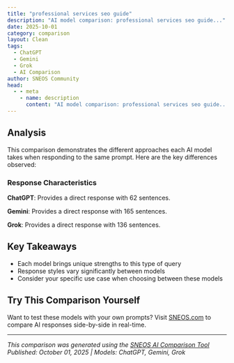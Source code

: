 ```yaml
---
title: "professional services seo guide"
description: "AI model comparison: professional services seo guide..."
date: 2025-10-01
category: comparison
layout: Clean
tags:
  - ChatGPT
  - Gemini
  - Grok
  - AI Comparison
author: SNEOS Community
head:
  - - meta
    - name: description
      content: "AI model comparison: professional services seo guide..."
---
```


<ChatComparison
  title="professional services seo guide"
  prompt="professional services seo guide"
  :responses='{
    "ChatGPT": "Certainly! Here\u2019s a comprehensive **Professional Services SEO Guide** to help businesses like legal firms, consulting agencies, financial services, medical practices, and similar professional service providers improve their online visibility and attract quality leads.\n\n---\n\n# Professional Services SEO Guide\n\n## 1. Understand Your Audience \u0026 Services\n- Identify your target market: demographics, needs, challenges.\n- Define your core professional services clearly.\n- Understand the buyer\u2019s journey: Awareness, Consideration, Decision.\n\n## 2. Keyword Research for Professional Services\n- Use tools like Google Keyword Planner, Ahrefs, SEMrush.\n- Focus on:\n  - Service-based keywords (e.g., \u201Cbest financial advisor near me\u201D)\n  - Location-specific keywords (e.g., \u201Cdivorce lawyer in Chicago\u201D)\n  - Long-tail keywords (e.g., \u201Chow to choose a tax consultant for small business\u201D)\n  - Questions \u0026 problem-based queries (e.g., \u201Cwhat does a business consultant do?\u201D)\n\n## 3. On-Page SEO Optimization\n\n### Website Structure\n- Clear navigation and service categories.\n- Use silo structure to organize pages by services and industries.\n\n### Title Tags \u0026 Meta Descriptions\n- Incorporate primary keywords.\n- Highlight unique offerings and calls to action.\n\n### Headers (H1, H2, H3)\n- Include keywords naturally.\n- Break content into digestible sections focusing on specific topics.\n\n### Content Optimization\n- Create in-depth service pages describing features, benefits, and processes.\n- Use case studies, client testimonials.\n- Incorporate FAQs based on common client questions.\n- Add multimedia (images, videos) to engage users.\n\n### URL Structure\n- Keep URLs short, descriptive, and keyword-rich.\n- Example: yoursite.com/services/estate-planning-attorney\n\n## 4. Local SEO (Critical for Professional Services)\n- Optimize Google My Business profile:\n  - Accurate NAP (Name, Address, Phone)\n  - Business hours, categories, photos, Q\u0026A\n- Encourage clients to leave reviews.\n- Build local citations in directories.\n- Use local keywords on your site.\n- Create location-based landing pages if serving multiple areas.\n\n## 5. Technical SEO\n- Ensure mobile responsiveness.\n- Improve site speed.\n- Secure your site with HTTPS.\n- Use schema markup for professional services and local business.\n- Create and submit XML sitemap to Google Search Console.\n- Fix crawl errors and broken links.\n\n## 6. Content Marketing Strategy\n- Blog regularly on relevant professional topics.\n- Address client pain points, industry trends, regulatory changes.\n- Write guides, whitepapers, ebooks.\n- Share success stories and case studies.\n- Develop video content explaining services or answering FAQs.\n\n## 7. Link Building\n- Earn backlinks through:\n  - Partnerships with industry associations\n  - Guest blogging on relevant sites\n  - Local business collaborations\n  - Sponsorships and events\n- Avoid spammy link schemes.\n\n## 8. Analytics \u0026 Monitoring\n- Set up Google Analytics and Google Search Console.\n- Track traffic, user behavior, keyword rankings.\n- Monitor leads generated from SEO.\n- Use data to continuously optimize SEO efforts.\n\n## 9. SEO Compliance \u0026 Ethics\n- Be transparent and honest in all content.\n- Avoid black hat SEO tactics.\n- Ensure compliance with advertising rules relevant to your profession (e.g., legal advertising regulations).\n\n---\n\n# Summary\n\n| SEO Aspect          | Key Actions                                  |\n|---------------------|----------------------------------------------|\n| Keyword Research    | Service \u002B location keywords, long-tail       |\n| On-Page SEO        | Titles, headers, content, URL structure      |\n| Local SEO          | Google My Business, reviews, local citations |\n| Technical SEO      | Mobile-friendly, speed, HTTPS, schema markup |\n| Content Marketing  | Blogs, guides, case studies, multimedia      |\n| Link Building      | Guest posts, partnerships, local links       |\n| Analytics          | Track and optimize using GA \u0026 GSC             |\n\n---\n\nIf you\u2019d like, I can provide a detailed checklist or help customize this guide for a specific professional service industry.",
    "Gemini": "## Professional Services SEO: A Comprehensive Guide\n\nThis guide provides a comprehensive overview of SEO best practices tailored specifically for professional service businesses. Whether you\u0027re a lawyer, accountant, consultant, architect, or other service provider, this guide will help you attract more clients through organic search.\n\n**I. Understanding the Landscape**\n\n*   **The Importance of Local SEO:** Many professional services are geographically bound. People often search for \u0022lawyers near me\u0022 or \u0022accountants in [city].\u0022 Local SEO is critical.\n*   **Trust and Authority:** Building trust and demonstrating expertise are paramount. Positive reviews, case studies, and thought leadership content are crucial.\n*   **Long Sales Cycles:** Unlike e-commerce, professional services often involve longer research phases. Your SEO strategy should cater to each stage of the buyer\u0027s journey.\n*   **Targeting High-Value Keywords:** Focus on keywords that indicate a strong intent to hire a professional, not just informational queries.\n*   **Competition:** Professional services are often highly competitive. You need a well-defined strategy to stand out.\n\n**II. Keyword Research: Finding the Right Terms**\n\n*   **Brainstorming:** Start by listing all the services you offer and the different ways people might search for them.\n*   **Location-Based Keywords:** Include location modifiers in your keywords (e.g., \u0022tax lawyer New York,\u0022 \u0022financial advisor Los Angeles\u0022).\n*   **Competitor Analysis:** Analyze your competitors\u0027 websites and identify the keywords they\u0027re targeting.\n*   **Keyword Research Tools:** Utilize tools like:\n    *   **Google Keyword Planner:** Free tool from Google for finding keyword ideas and search volume.\n    *   **Ahrefs, SEMrush, Moz Keyword Explorer:** Paid tools that offer more in-depth keyword analysis, competitor research, and ranking tracking.\n    *   **Google Trends:**  Identifies trending search terms.\n    *   **AnswerThePublic:**  Finds questions people are asking about your services.\n*   **Types of Keywords:**\n    *   **Informational Keywords:** \u0022What is tax planning?\u0022 \u0022How to incorporate a business?\u0022 (Good for blog content and building authority)\n    *   **Navigational Keywords:** \u0022[Your Firm Name]\u0022 (Users searching directly for your brand)\n    *   **Transactional Keywords:** \u0022Hire a CPA,\u0022 \u0022Best law firm for startups,\u0022 \u0022[Service] \u002B [Location]\u0022 (High-intent keywords that convert)\n*   **Long-Tail Keywords:** These are longer, more specific phrases that often have lower search volume but higher conversion rates (e.g., \u0022small business accounting services for dentists in Austin\u0022).\n*   **Intent Matching:** Ensure your content directly addresses the user\u0027s intent behind the keyword.  For example, if someone searches \u0022estate planning attorney,\u0022 they likely want to find someone to hire, not just learn about estate planning.\n\n**III. On-Page SEO: Optimizing Your Website**\n\n*   **URL Structure:** Use clean, descriptive URLs that include relevant keywords (e.g., \u0060yourdomain.com/services/business-law\u0060).\n*   **Title Tags:** Optimize title tags for each page to include the primary keyword and your brand name. Keep them concise and compelling (around 60 characters).  Example: \u0022Business Law Services in Chicago | [Your Firm Name]\u0022\n*   **Meta Descriptions:** Write compelling meta descriptions (around 160 characters) that summarize the page\u0027s content and entice users to click. Include a call to action.\n*   **Header Tags (H1-H6):** Use header tags to structure your content and highlight important keywords.  Each page should have only ONE H1 tag.\n*   **Content Optimization:**\n    *   **High-Quality, Original Content:** Create informative, engaging, and valuable content that answers your audience\u0027s questions.\n    *   **Keyword Integration:**  Naturally incorporate keywords throughout your content. Avoid keyword stuffing.\n    *   **Readable and Accessible:**  Use clear language, short paragraphs, and bullet points to make your content easy to read.\n    *   **Internal Linking:**  Link to other relevant pages on your website to improve navigation and SEO.\n    *   **Multimedia:** Incorporate images, videos, and infographics to enhance engagement and break up text.  Optimize alt text for images with relevant keywords.\n*   **Mobile-Friendliness:** Ensure your website is responsive and looks great on all devices. Mobile-first indexing is now the default. Use Google\u0027s Mobile-Friendly Test.\n*   **Page Speed:** Optimize your website for speed. Use tools like Google PageSpeed Insights to identify and fix performance issues.\n*   **Schema Markup:** Implement schema markup to provide search engines with more information about your services, location, contact information, and other important details. Use schema.org to find the relevant markup types.\n\n**IV. Off-Page SEO: Building Authority and Trust**\n\n*   **Link Building:** Earn high-quality backlinks from reputable websites in your industry and local community.  This is *crucial* for professional services.\n    *   **Guest Blogging:** Write guest posts for industry blogs and publications.\n    *   **Resource Pages:** Identify websites that curate resource lists and offer to be included.\n    *   **Broken Link Building:** Find broken links on relevant websites and offer your content as a replacement.\n    *   **HARO (Help a Reporter Out):** Respond to media inquiries and build relationships with journalists.\n    *   **Local Citations:**  List your business on relevant online directories (Yelp, Google Business Profile, etc.).\n*   **Online Reputation Management:** Monitor your online reviews and respond promptly to both positive and negative feedback.\n*   **Social Media Marketing:** Build a strong social media presence to engage with potential clients and share valuable content. Focus on platforms relevant to your target audience (LinkedIn is often key).\n*   **Content Marketing:** Create valuable content (blog posts, ebooks, webinars) that attracts your target audience and establishes you as a thought leader.\n\n**V. Local SEO: Dominating Local Search Results**\n\n*   **Google Business Profile (GBP) Optimization:** Claim and optimize your GBP listing.\n    *   **Accurate Information:** Ensure your business name, address, phone number (NAP) are consistent across all platforms.\n    *   **Category Selection:** Choose the most relevant categories for your business.\n    *   **Business Description:** Write a compelling and keyword-rich business description.\n    *   **Photos:** Upload high-quality photos of your office, team, and services.\n    *   **Posts:** Regularly publish posts to share news, promotions, and updates.\n    *   **Q\u0026A:** Answer common questions about your services.\n    *   **Reviews:** Encourage clients to leave reviews on your GBP listing.  Respond to all reviews (positive and negative).\n*   **Local Citations:**  Build citations on relevant local directories (Yelp, Avvo, FindLaw, Super Lawyers, etc.).  Ensure NAP consistency.\n*   **Local Link Building:**  Earn backlinks from local businesses, organizations, and community websites.\n*   **Local Content:** Create content that is relevant to your local community (e.g., blog posts about local events or news).\n*   **Structured Data (Schema):** Implement local business schema markup to help search engines understand your business information.\n\n**VI. Content Strategy: Providing Value and Establishing Authority**\n\n*   **Target Audience Persona:** Define your ideal client.  What are their pain points? What information are they looking for?\n*   **Content Calendar:** Plan your content in advance to ensure a consistent flow of valuable information.\n*   **Types of Content:**\n    *   **Blog Posts:** Address common questions, share industry insights, and provide valuable tips.\n    *   **Case Studies:** Showcase your success stories and demonstrate the value you provide.\n    *   **Ebooks and Whitepapers:**  Offer in-depth guides and resources on specific topics.\n    *   **Webinars:** Host online seminars to educate your audience and answer their questions.\n    *   **Infographics:**  Visually represent complex data and information.\n    *   **Videos:** Create informative videos about your services, team, and company culture.\n*   **Promote Your Content:** Share your content on social media, email newsletters, and other relevant channels.\n\n**VII. Measurement and Analysis: Tracking Your Progress**\n\n*   **Google Analytics:**  Track website traffic, user behavior, and conversions.\n*   **Google Search Console:** Monitor your website\u0027s performance in Google search results, identify errors, and submit sitemaps.\n*   **Keyword Ranking Tracking:** Track your keyword rankings to see how your SEO efforts are paying off.\n*   **Conversion Tracking:**  Set up conversion tracking to measure how many leads and clients you\u0027re generating from organic search.\n*   **Key Metrics to Track:**\n    *   **Organic Traffic:** The number of visitors who come to your website from search engines.\n    *   **Keyword Rankings:** Your website\u0027s position in search results for target keywords.\n    *   **Conversion Rate:** The percentage of visitors who complete a desired action (e.g., filling out a contact form, requesting a consultation).\n    *   **Bounce Rate:** The percentage of visitors who leave your website after viewing only one page.\n    *   **Time on Page:**  The average amount of time visitors spend on your website pages.\n\n**VIII. Important Considerations**\n\n*   **E-A-T (Expertise, Authoritativeness, Trustworthiness):** Google prioritizes websites that demonstrate E-A-T.  Focus on creating high-quality content, earning reputable backlinks, and building a strong online reputation.\n*   **Stay Up-to-Date:** SEO is constantly evolving. Stay informed about the latest algorithm updates and best practices.  Follow industry blogs and attend conferences.\n*   **Ethical SEO Practices (White Hat SEO):** Avoid using black hat SEO techniques (e.g., keyword stuffing, link schemes) that can harm your website\u0027s ranking.\n*   **Patience and Persistence:** SEO takes time and effort. Don\u0027t expect to see results overnight.  Be patient and persistent, and you will eventually see your rankings improve.\n\n**IX.  SEO Tools for Professional Services**\n\nThis list includes a mix of free and paid tools that can assist in various aspects of your SEO strategy:\n\n*   **Google Tools:**\n    *   **Google Analytics:** Website traffic analysis.\n    *   **Google Search Console:** Website performance monitoring, crawl errors, sitemap submission.\n    *   **Google Keyword Planner:** Keyword research and volume.\n    *   **Google Business Profile:** Local business listing management.\n    *   **Google PageSpeed Insights:** Website speed optimization.\n*   **Keyword Research \u0026 Analysis:**\n    *   **Ahrefs:** Comprehensive SEO tool with keyword research, backlink analysis, and competitor research. (Paid)\n    *   **SEMrush:** Similar to Ahrefs, offering a wide range of SEO tools. (Paid)\n    *   **Moz Keyword Explorer:** Keyword research and difficulty analysis. (Paid)\n    *   **Ubersuggest (Neil Patel):** Keyword research, competitor analysis, and content ideas. (Free/Paid)\n    *   **Keywordtool.io:** Generates long-tail keyword ideas. (Free/Paid)\n    *   **AnswerThePublic:** Finds questions people are asking related to your keywords. (Free/Paid)\n*   **Rank Tracking:**\n    *   **Ahrefs:** Includes rank tracking features. (Paid)\n    *   **SEMrush:** Includes rank tracking features. (Paid)\n    *   **Moz Rank Tracker:** (Paid)\n    *   **AccuRanker:** Dedicated rank tracking tool. (Paid)\n*   **On-Page SEO:**\n    *   **Yoast SEO (WordPress Plugin):** Helps optimize on-page elements for WordPress websites. (Free/Paid)\n    *   **Rank Math (WordPress Plugin):** Another popular SEO plugin for WordPress. (Free/Paid)\n    *   **Screaming Frog SEO Spider:** Crawls websites to identify on-page issues. (Free/Paid)\n*   **Local SEO:**\n    *   **BrightLocal:** Local SEO platform for citation building, reputation management, and rank tracking. (Paid)\n    *   **Whitespark:** Citation finder and local SEO tools. (Paid)\n    *   **Moz Local:** Helps manage local listings and citations. (Paid)\n*   **Link Building:**\n    *   **Ahrefs:** Backlink analysis and competitor backlink research. (Paid)\n    *   **SEMrush:** Backlink analysis. (Paid)\n    *   **Moz Link Explorer:** Backlink analysis. (Paid)\n    *   **BuzzSumo:** Content research and influencer outreach. (Paid)\n*   **Reputation Management:**\n    *   **ReviewTrackers:** Monitors online reviews and helps manage reputation. (Paid)\n    *   **Mention:** Tracks mentions of your brand online. (Paid)\n*   **Website Speed Optimization:**\n    *   **Google PageSpeed Insights:** Identifies website speed issues and provides recommendations. (Free)\n    *   **GTmetrix:** Another popular website speed testing tool. (Free)\n    *   **WebPageTest:** Advanced website speed testing tool. (Free)\n\nRemember to choose the tools that best fit your budget and specific needs. Many tools offer free trials, so you can test them out before committing to a subscription.\n\n**X.  When to Hire an SEO Professional**\n\nWhile this guide provides a comprehensive overview, SEO can be complex and time-consuming. Consider hiring an SEO professional if:\n\n*   You lack the time or resources to implement an effective SEO strategy.\n*   You\u0027re not seeing results from your current SEO efforts.\n*   You need help with technical SEO issues.\n*   You want to develop a more advanced SEO strategy.\n\nBy following these guidelines, you can improve your website\u0027s visibility in search results, attract more clients, and grow your professional services business. Remember to be patient, persistent, and always focus on providing value to your target audience. Good luck!\n",
    "Grok": "**Professional Services SEO Guide: Boost Your Online Visibility**\n\nThis guide is designed for professional service providers (e.g., lawyers, accountants, consultants, architects, financial advisors, etc.) who want to improve their search engine optimization (SEO) to attract more clients online. SEO for professional services requires a tailored approach, focusing on local visibility, trust-building, and targeting high-intent keywords. Below is a comprehensive step-by-step guide to help you succeed.\n\n---\n\n### **1. Understand Your Audience and Goals**\n- **Identify Your Target Clients:** Define your ideal client personas (e.g., small business owners, individuals seeking legal advice, or homeowners needing architectural services). Understand their pain points, needs, and search behaviors.\n- **Set Clear Goals:** Are you looking to increase website traffic, generate leads, or establish authority in your niche? Goals will shape your SEO strategy.\n- **Focus on Local SEO:** Most professional services rely on local clients. Prioritize ranking for location-based searches (e.g., \u201Caccountant in [city]\u201D).\n\n---\n\n### **2. Keyword Research for Professional Services**\n- **Target High-Intent Keywords:** Focus on keywords that indicate a user is ready to hire a service provider. Examples:\n  - \u201CBest lawyer near me\u201D\n  - \u201CTax accountant in [city]\u201D\n  - \u201CBusiness consultant for startups\u201D\n- **Use Long-Tail Keywords:** These are specific, less competitive phrases that match user intent (e.g., \u201Caffordable divorce lawyer in [city]\u201D).\n- **Analyze Competitors:** Use tools like SEMrush, Ahrefs, or Google Keyword Planner to see what keywords competitors are ranking for.\n- **Incorporate Local Keywords:** Include your city, county, or region in your keywords to capture local searches.\n- **Focus on Service-Specific Keywords:** Highlight your niche or specialties (e.g., \u201Cestate planning attorney\u201D or \u201CIT consulting for small businesses\u201D).\n\n**Tools to Use:** Google Keyword Planner, Ubersuggest, AnswerThePublic.\n\n---\n\n### **3. Optimize Your Website for SEO**\nYour website is the foundation of your SEO efforts. Ensure it\u2019s user-friendly, fast, and search-engine optimized.\n\n#### **A. Technical SEO**\n- **Mobile-Friendly Design:** Ensure your website is responsive and works well on mobile devices (Google prioritizes mobile-first indexing).\n- **Fast Loading Speed:** Use tools like Google PageSpeed Insights to identify and fix slow-loading issues.\n- **Secure Website (HTTPS):** Install an SSL certificate for security and credibility.\n- **Clean URL Structure:** Use descriptive URLs (e.g., \u0060www.yourfirm.com/legal-services/family-law\u0060).\n- **Submit an XML Sitemap:** Help search engines crawl your site by submitting a sitemap via Google Search Console.\n\n#### **B. On-Page SEO**\n- **Optimize Title Tags:** Include primary keywords and keep titles under 60 characters (e.g., \u201CTop Tax Accountant in [City] | [Firm Name]\u201D).\n- **Write Meta Descriptions:** Summarize the page content with keywords, under 160 characters (e.g., \u201CNeed a tax accountant in [City]? [Firm Name] offers expert tax services. Call now!\u201D).\n- **Use Header Tags (H1, H2, H3):** Structure content with headers that include keywords (e.g., H1: \u201CExpert Legal Services in [City]\u201D).\n- **Optimize Images:** Use descriptive file names and alt text with keywords (e.g., \u0060family-lawyer-city.jpg\u0060).\n- **Internal Linking:** Link to relevant pages on your site to improve navigation and keep users engaged.\n\n#### **C. Content Strategy**\n- **Create Service Pages:** Build dedicated pages for each service you offer (e.g., \u201CPersonal Injury Law,\u201D \u201CTax Preparation Services\u201D). Optimize these with relevant keywords.\n- **Blog Regularly:** Write informative articles that address client pain points (e.g., \u201C5 Tax Mistakes Small Businesses Make\u201D or \u201CHow to Choose the Right Lawyer\u201D).\n- **Include Case Studies or Testimonials:** Showcase success stories to build trust (ensure compliance with industry regulations, especially for legal or financial services).\n- **Answer FAQs:** Create content that answers common client questions to capture featured snippets on Google.\n\n---\n\n### **4. Local SEO for Professional Services**\nSince most professional services target local clients, local SEO is critical.\n\n- **Claim Google My Business (GMB) Profile:** \n  - Fill out all details (business name, address, phone number, hours, services).\n  - Add high-quality photos of your office, team, or work.\n  - Encourage clients to leave positive reviews and respond to them.\n- **Consistency in NAP (Name, Address, Phone):** Ensure your business information is consistent across all online platforms (website, GMB, directories).\n- **Local Citations:** List your business on local directories like Yelp, Yellow Pages, and industry-specific platforms (e.g., Avvo for lawyers, Thumbtack for contractors).\n- **Target Local Landing Pages:** Create city-specific pages if you serve multiple areas (e.g., \u201CLegal Services in [City 1]\u201D and \u201CLegal Services in [City 2]\u201D).\n- **Use Local Schema Markup:** Add structured data to your website to help search engines understand your location and services.\n\n---\n\n### **5. Build Trust and Authority**\nProfessional services rely heavily on credibility. SEO can help establish your expertise and trustworthiness.\n\n- **Earn Backlinks:** Get links from reputable websites in your industry (e.g., local news sites, chambers of commerce, or industry blogs). Avoid spammy or low-quality links.\n- **Guest Posting:** Write articles for relevant blogs or publications to gain exposure and backlinks.\n- **Showcase Credentials:** Display certifications, awards, memberships (e.g., BBB, local associations), and client testimonials.\n- **Content Marketing:** Publish thought leadership content (e.g., whitepapers, guides, or webinars) to position yourself as an expert.\n\n---\n\n### **6. Leverage Online Reviews**\n- **Encourage Reviews:** Ask satisfied clients to leave reviews on Google, Yelp, or industry-specific platforms.\n- **Respond to Feedback:** Address both positive and negative reviews professionally to show you value client input.\n- **Showcase Reviews:** Feature testimonials on your website (with permission) to build trust.\n\n---\n\n### **7. Track and Analyze Performance**\nSEO is an ongoing process. Use data to measure success and refine your strategy.\n- **Google Analytics:** Monitor website traffic, user behavior, and conversions.\n- **Google Search Console:** Track keyword rankings, impressions, and click-through rates.\n- **Local SEO Tools:** Use tools like BrightLocal or Moz Local to monitor local rankings and citations.\n- **Adjust Strategies:** If certain keywords or pages aren\u2019t performing, tweak content or target new keywords.\n\n---\n\n### **8. Paid Advertising as a Complement to SEO**\nWhile SEO focuses on organic growth, paid ads (like Google Ads) can provide immediate visibility.\n- **Run Local PPC Campaigns:** Target local keywords with Google Ads to appear at the top of search results.\n- **Use Retargeting Ads:** Re-engage users who visited your site but didn\u2019t convert.\n- **Focus on Landing Pages:** Direct ad traffic to optimized landing pages with clear calls-to-action (CTAs) like \u201CSchedule a Free Consultation.\u201D\n\n---\n\n### **9. Avoid Common SEO Mistakes**\n- **Keyword Stuffing:** Overusing keywords can harm readability and lead to penalties.\n- **Ignoring Mobile Users:** A non-responsive site will lose traffic and rankings.\n- **Neglecting Local SEO:** Failing to optimize for local searches means missing out on nearby clients.\n- **Not Updating Content:** Stale content can hurt rankings. Refresh old pages and blog posts regularly.\n- **Black-Hat Tactics:** Avoid buying links or using deceptive practices, as they can result in Google penalties.\n\n---\n\n### **10. Stay Compliant with Industry Regulations**\nProfessional services often have strict advertising and marketing rules (e.g., for lawyers and financial advisors). Ensure your SEO and content strategies adhere to:\n- State or national regulations (e.g., Bar Association rules for lawyers).\n- Privacy laws (e.g., GDPR or CCPA if handling client data).\n- Ethical guidelines for claims and testimonials.\n\n---\n\n### **Conclusion**\nSEO for professional services is about building a strong online presence that attracts local clients, establishes trust, and converts leads into customers. Focus on local SEO, high-quality content, and user experience while tracking performance to refine your approach. If you\u2019re new to SEO or lack the time to manage it, consider hiring an SEO agency or consultant with experience in your industry.\n\nBy consistently applying these strategies, you\u2019ll improve your visibility on search engines, outrank competitors, and grow your client base. Start small with keyword research and local SEO, then expand into content marketing and link building for long-term success.\n\nIf you need specific tools, templates, or further assistance, let me know!"
  }'
  published-date="19:29"
/>

## Analysis

This comparison demonstrates the different approaches each AI model takes when responding to the same prompt. Here are the key differences observed:

### Response Characteristics

**ChatGPT**: Provides a direct response with 62 sentences. 

**Gemini**: Provides a direct response with 165 sentences. 

**Grok**: Provides a direct response with 136 sentences. 

## Key Takeaways

- Each model brings unique strengths to this type of query
- Response styles vary significantly between models
- Consider your specific use case when choosing between these models

## Try This Comparison Yourself

Want to test these models with your own prompts? Visit [SNEOS.com](https://sneos.com) to compare AI responses side-by-side in real-time.

---

*This comparison was generated using the [SNEOS AI Comparison Tool](https://sneos.com)*
*Published: October 01, 2025 | Models: ChatGPT, Gemini, Grok*
